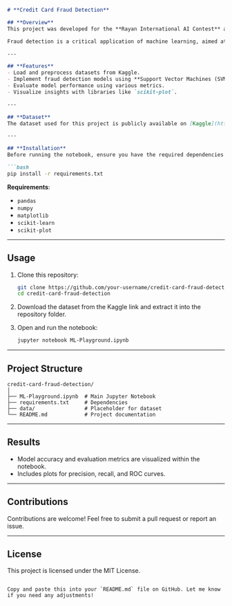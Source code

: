 
```markdown
# **Credit Card Fraud Detection**

## **Overview**
This project was developed for the **Rayan International AI Contest** and focuses on detecting fraudulent transactions in credit card datasets using machine learning techniques.

Fraud detection is a critical application of machine learning, aimed at identifying suspicious transactions in large datasets. This repository demonstrates the end-to-end process of developing a fraud detection model, including data preprocessing, training, and evaluation.

---

## **Features**
- Load and preprocess datasets from Kaggle.
- Implement fraud detection models using **Support Vector Machines (SVM)**.
- Evaluate model performance using various metrics.
- Visualize insights with libraries like `scikit-plot`.

---

## **Dataset**
The dataset used for this project is publicly available on [Kaggle](https://www.kaggle.com/datasets/mojtabanafez/rayan-homework1/data). Please download the dataset and place it in the repository directory before running the notebook.

---

## **Installation**
Before running the notebook, ensure you have the required dependencies installed. You can do this by running:

```bash
pip install -r requirements.txt
```

**Requirements**:
- `pandas`
- `numpy`
- `matplotlib`
- `scikit-learn`
- `scikit-plot`

---

## **Usage**
1. Clone this repository:

   ```bash
   git clone https://github.com/your-username/credit-card-fraud-detection.git
   cd credit-card-fraud-detection
   ```

2. Download the dataset from the Kaggle link and extract it into the repository folder.

3. Open and run the notebook:

   ```bash
   jupyter notebook ML-Playground.ipynb
   ```

---

## **Project Structure**
```
credit-card-fraud-detection/
│
├── ML-Playground.ipynb  # Main Jupyter Notebook
├── requirements.txt     # Dependencies
├── data/                # Placeholder for dataset
└── README.md            # Project documentation
```

---

## **Results**
- Model accuracy and evaluation metrics are visualized within the notebook.
- Includes plots for precision, recall, and ROC curves.

---

## **Contributions**
Contributions are welcome! Feel free to submit a pull request or report an issue.

---

## **License**
This project is licensed under the MIT License.
```

Copy and paste this into your `README.md` file on GitHub. Let me know if you need any adjustments!
